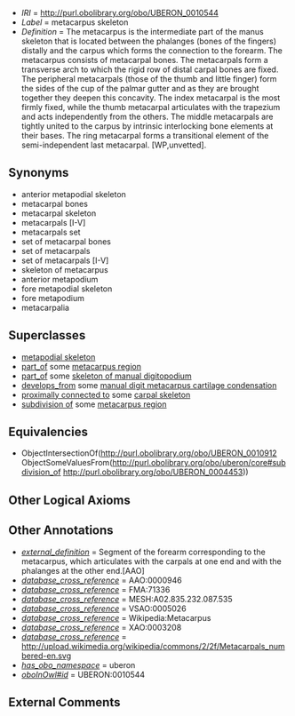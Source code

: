 * *IRI* = http://purl.obolibrary.org/obo/UBERON_0010544
 * *Label* = metacarpus skeleton
 * *Definition* = The metacarpus is the intermediate part of the manus skeleton that is located between the phalanges (bones of the fingers) distally and the carpus which forms the connection to the forearm. The metacarpus consists of metacarpal bones. The metacarpals form a transverse arch to which the rigid row of distal carpal bones are fixed. The peripheral metacarpals (those of the thumb and little finger) form the sides of the cup of the palmar gutter and as they are brought together they deepen this concavity. The index metacarpal is the most firmly fixed, while the thumb metacarpal articulates with the trapezium and acts independently from the others. The middle metacarpals are tightly united to the carpus by intrinsic interlocking bone elements at their bases. The ring metacarpal forms a transitional element of the semi-independent last metacarpal. [WP,unvetted].

## Synonyms

 * anterior metapodial skeleton
 * metacarpal bones
 * metacarpal skeleton
 * metacarpals [I-V]
 * metacarpals set
 * set of metacarpal bones
 * set of metacarpals
 * set of metacarpals [I-V]
 * skeleton of metacarpus
 * anterior metapodium
 * fore metapodial skeleton
 * fore metapodium
 * metacarpalia

## Superclasses

 * [metapodial skeleton](../../UBERON/46/UBERON_0010546.md)
 * [part_of](../../BFO/50/BFO_0000050.md) some [metacarpus region](../../UBERON/53/UBERON_0004453.md)
 * [part_of](../../BFO/50/BFO_0000050.md) some [skeleton of manual digitopodium](../../UBERON/51/UBERON_0012151.md)
 * [develops_from](../../RO/02/RO_0002202.md) some [manual digit metacarpus cartilage condensation](../../UBERON/99/UBERON_0010699.md)
 * [proximally connected to](../../core#proximally/to/core#proximally_connected_to.md) some [carpal skeleton](../../UBERON/80/UBERON_0009880.md)
 * [subdivision of](../../core#subdivision/of/core#subdivision_of.md) some [metacarpus region](../../UBERON/53/UBERON_0004453.md)

## Equivalencies

 * ObjectIntersectionOf(<http://purl.obolibrary.org/obo/UBERON_0010912> ObjectSomeValuesFrom(<http://purl.obolibrary.org/obo/uberon/core#subdivision_of> <http://purl.obolibrary.org/obo/UBERON_0004453>))

## Other Logical Axioms


## Other Annotations

 * *[external_definition](../../UBPROP/01/UBPROP_0000001.md)* = Segment of the forearm corresponding to the metacarpus, which articulates with the carpals at one end and with the phalanges at the other end.[AAO]
 * *[database_cross_reference](../../ef/oboInOwl#hasDbXref.md)* = AAO:0000946
 * *[database_cross_reference](../../ef/oboInOwl#hasDbXref.md)* = FMA:71336
 * *[database_cross_reference](../../ef/oboInOwl#hasDbXref.md)* = MESH:A02.835.232.087.535
 * *[database_cross_reference](../../ef/oboInOwl#hasDbXref.md)* = VSAO:0005026
 * *[database_cross_reference](../../ef/oboInOwl#hasDbXref.md)* = Wikipedia:Metacarpus
 * *[database_cross_reference](../../ef/oboInOwl#hasDbXref.md)* = XAO:0003208
 * *[database_cross_reference](../../ef/oboInOwl#hasDbXref.md)* = http://upload.wikimedia.org/wikipedia/commons/2/2f/Metacarpals_numbered-en.svg
 * *[has_obo_namespace](../../ce/oboInOwl#hasOBONamespace.md)* = uberon
 * *[oboInOwl#id](../../id/oboInOwl#id.md)* = UBERON:0010544

## External Comments

